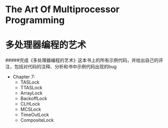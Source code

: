 The Art Of Multiprocessor Programming
=================================

多处理器编程的艺术
==================  

#####完成《多处理器编程的艺术》这本书上的所有示例代码，并给出自己的评注，包括对代码的注释、分析和书中示例代码出现的bug

*   Chapter 7:
    * TASLock
    * TTASLock
    * ArrayLock
    * BackoffLock
    * CLHLock
    * MCSLock
    * TimeOutLock
    * CompositeLock
